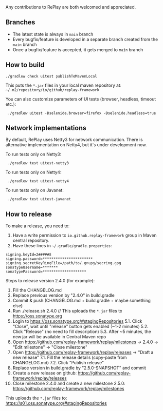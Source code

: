 Any contributions to RePlay are both welcomed and appreciated.

## Branches

- The latest state is always in `main` branch
- Every bugfix/feature is developed in a separate branch created from the `main` branch
- Once a bugfix/feature is accepted, it gets merged to `main` branch


## How to build

    ./gradlew check uitest publishToMavenLocal

This puts the `*.jar` files in your local maven repository at: `~/.m2/repository/io/github/replay-framework`

You can also customize parameters of UI tests (browser, headless, timeout etc.):

     ./gradlew uitest -Dselenide.browser=firefox -Dselenide.headless=true

## Network implementations

By default, RePlay uses Netty3 for network communication. 
There is alternative implementation on Netty4, but it's under development now. 

To run tests only on Netty3:

     ./gradlew test uitest-netty3

To run tests only on Netty4:

     ./gradlew test uitest-netty4

To run tests only on Javanet:

     ./gradlew test uitest-javanet

## How to release

To make a release, you need to:
1. Have a write permission to `io.github.replay-framework` group in Maven central repository.
2. Have these lines in `~/.gradle/gradle.properties`:

```
signing.keyId=2#####8
signing.password=***********************
signing.secretKeyRingFile=/path/to/.gnupg/secring.gpg
sonatypeUsername=*******
sonatypePassword=********************
```
   
Steps to release version 2.4.0 (for example):
1. Fill the CHANGELOG.md
2. Replace previous version by "2.4.0" in build.gradle
3. Commit & push (CHANGELOG.md + build.gradle + maybe something else)
4. Run ./release.sh 2.4.0  // This uploads the `*.jar` files to https://oss.sonatype.org
5. Login to https://oss.sonatype.org/#stagingRepositories
   5.1. Click "Close", wait until "release" button gets enabled (~1-2 minutes)
   5.2. Click "Release" (no need to fill description)
   5.3. After ~5 minutes, the new jar will be available in Central Maven repo
6. Open https://github.com/replay-framework/replay/milestones -> 2.4.0 -> "Edit milestone" -> "Close milestone"
7. Open https://github.com/replay-framework/replay/releases -> "Draft a new release"
   7.1. Fill the release details (copy-paste from CHANGELOG.md)
   7.2. Click "Publish release"
8. Replace version in build.gradle by "2.5.0-SNAPSHOT" and commit
9. Create a new release on github: https://github.com/replay-framework/replay/releases
10. Close milestone 2.4.0 and create a new milestone 2.5.0: https://github.com/replay-framework/replay/milestones

This uploads the `*.jar` files to: https://s01.oss.sonatype.org/#stagingRepositories

